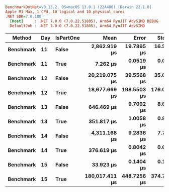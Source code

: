 ``` ini

BenchmarkDotNet=v0.13.2, OS=macOS 13.0.1 (22A400) [Darwin 22.1.0]
Apple M1 Max, 1 CPU, 10 logical and 10 physical cores
.NET SDK=7.0.100
  [Host]     : .NET 7.0.0 (7.0.22.51805), Arm64 RyuJIT AdvSIMD DEBUG
  DefaultJob : .NET 7.0.0 (7.0.22.51805), Arm64 RyuJIT AdvSIMD


```
|    Method | Day | IsPartOne |           Mean |       Error |      StdDev |
|---------- |---- |---------- |---------------:|------------:|------------:|
| **Benchmark** |  **11** |     **False** |   **2,862.919 μs** |  **19.7895 μs** |  **16.5251 μs** |
| **Benchmark** |  **11** |      **True** |       **7.262 μs** |   **0.0519 μs** |   **0.0460 μs** |
| **Benchmark** |  **12** |     **False** |  **20,219.075 μs** |  **39.5568 μs** |  **35.0661 μs** |
| **Benchmark** |  **12** |      **True** |  **18,677.669 μs** | **198.5503 μs** | **176.0097 μs** |
| **Benchmark** |  **13** |     **False** |     **646.469 μs** |   **9.7092 μs** |   **8.6069 μs** |
| **Benchmark** |  **13** |      **True** |     **351.817 μs** |   **1.0058 μs** |   **0.8916 μs** |
| **Benchmark** |  **14** |     **False** |   **4,311.168 μs** |   **9.2836 μs** |   **7.7522 μs** |
| **Benchmark** |  **14** |      **True** |     **376.619 μs** |   **0.8042 μs** |   **0.6715 μs** |
| **Benchmark** |  **15** |     **False** |      **33.923 μs** |   **0.1404 μs** |   **0.1313 μs** |
| **Benchmark** |  **15** |      **True** | **180,017.411 μs** | **448.7256 μs** | **374.7062 μs** |
